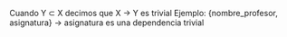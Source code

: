 Cuando Y ⊂ X decimos que X → Y es trivial
Ejemplo: {nombre_profesor, asignatura} → asignatura es una dependencia trivial